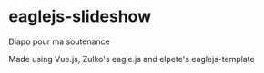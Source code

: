 # eaglejs-slideshow
Diapo pour ma soutenance

Made using Vue.js, Zulko's eagle.js and elpete's eaglejs-template
